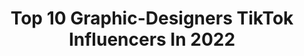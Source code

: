 ---
title: Top 10 Graphic-Designers TikTok Influencers In 2022
description: >-
  Find top graphic-designers TikTok influencers in 2022. Most popular hashtags: #fyp #graphicdesign #foryou #art.
platform: TikTok
hits: 258
text_top: Discover the top-rated TikTok influencers on inBeat.
text_bottom: Our platform has 258 TikTok influencers like this for you to pitch.
profiles:
  - username: "themagecat"
    fullname: >-
      The Mage Cat
    bio: >-
      Graphic designer, artist, and cat lady 🐱🔮🌿 I’m a resin witch.
    location: "United States"
    followers: 52300
    engagement: 2269
    commentsToLikes: 0.038114
    id: ckai8v1hn5shg0i78p3tanl7v
    verified: false
    hashtags: "#boo, #ghostmode, #halloween, #redbulldanceyourstyle"
  - username: "tylerissoepic"
    fullname: >-
      tylerissoepic
    bio: >-
      Graphic Designer Wallpapers On My Instagram: @tylerissoepic Comment Requests!
    location: "United States"
    followers: 3124
    engagement: 1549
    commentsToLikes: 0.076477
    id: ckav2llyn8qqk0j23vqbjckl5
    verified: false
    hashtags: "#rappers, #micellarrewind, #meleaving, #tiktokfood"
  - username: "cami.creative"
    fullname: >-
      ˗ˏˋ cami ˊˎ˗
    bio: >-
      graphic designer 〰️ order a name logo on my Etsy (limited slots available!)
    location: "United States"
    followers: 392000
    engagement: 1742
    commentsToLikes: 0.496003
    id: ckcdncl27aodn0j233fe0wrft
    verified: false
    hashtags: "#namelogochallenge, #typography, #fyp, #logo"
  - username: "lettersandlettering"
    fullname: >-
      lettersandlettering
    bio: >-
      🖊🖍✨✒️✏️ lauren elise graphic designer by day hand letterer by night
    location: "United States"
    followers: 382800
    engagement: 1736
    commentsToLikes: 0.028807
    id: ckdc3s1vrgi3m0j23sjmn01o9
    verified: false
    hashtags: "#fyp, #stationery, #ecoline, #handlettering"
  - username: "its_memageek"
    fullname: >-
      Mema
    bio: >-
      I'M NOT FUNNY 😐 Maracucha☀️ •Cosplay 💥 •BodyPaint 🎨 •Graphic Designer 👩‍💻
    location: "United States"
    followers: 40300
    engagement: 1702
    commentsToLikes: 0.055797
    id: cka0r8lkgg2790i788r8ilvy2
    verified: false
    hashtags: "#toycollector, #makeup, #welldone, #cosplaygirl"
  - username: "denanguyencom"
    fullname: >-
      Dena
    bio: >-
      Graphic Designer, Digital Artist & Content Creator 🎨
    location: "United States"
    followers: 112900
    engagement: 2165
    commentsToLikes: 0.016578
    id: ckamlcpp9vucy0i78gfk037j1
    verified: false
    hashtags: "#pridemonth, #designer, #artistsoftiktok, #loveislove"
  - username: "lucasklubbi"
    fullname: >-
      lucas
    bio: >-
      3d artist/graphic designer click my website 😳👉👈 ✉️: lucas@klubbvisuals.com
    location: "Australia"
    followers: 87700
    engagement: 1908
    commentsToLikes: 0.025492
    id: ck9sh3ma1rfbp0j78a4s89cf2
    verified: false
    hashtags: "#3dart, #art, #fyp, #foryou"
  - username: "ghosttraveler"
    fullname: >-
      Emma Nembs
    bio: >-
      🔮✨ Graphic Designer & Illustrator ✨🔮 Check out my Etsy and IG for more!
    location: "United States"
    followers: 5626
    engagement: 1541
    commentsToLikes: 0.055253
    id: ckbqjio3y4mf50j231k7b3kpb
    verified: false
    hashtags: "#graphicdesign, #fy, #witchyart, #illustration"
  - username: "aniuen"
    fullname: >-
      Annie Nguyen
    bio: >-
      📍DTX !! she/her Graphic designer & doodler
    location: "United States"
    followers: 18800
    engagement: 2269
    commentsToLikes: 0.018830
    id: ck81qu97djwln0j78cul05g4b
    verified: false
    hashtags: "#fyp, #4u, #illustration, #etsy"
  - username: "cyerrahutchins"
    fullname: >-
      Cyerra Hutchins
    bio: >-
      DJ | Graphic Designer | Gamer Come vibe with me 🏳️‍🌈 24 | IA
    location: "United States"
    followers: 7392
    engagement: 1591
    commentsToLikes: 0.041486
    id: cka9t3w6maw5d0i78jblstfsm
    verified: false
    hashtags: "#footlongshuffle, #greenscreen, #letsfaceit, #gay"
---